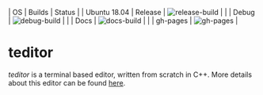 
| OS           | Builds   | Status |
| Ubuntu 18.04 | Release  | ![release-build](https://github.com/teju85/teditor/workflows/release-build/badge.svg) |
|              | Debug    | ![debug-build](https://github.com/teju85/teditor/workflows/debug-build/badge.svg) |
|              | Docs     | ![docs-build](https://github.com/teju85/teditor/workflows/docs-build/badge.svg) |
|              | gh-pages | ![gh-pages](https://github.com/teju85/teditor/workflows/gh-pages/badge.svg) |

# teditor
*teditor* is a terminal based editor, written from scratch in C++. More details
about this editor can be found [here](https://teju85.github.io/teditor/).
